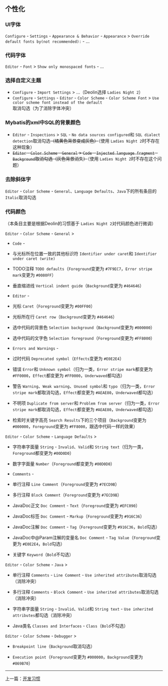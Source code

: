 ## 个性化

### UI字体

`Configure` - `Settings` - `Appearance & Behavior` - `Appearance` > `Override default fonts by(not recommended):` - ...

### 代码字体

`Editor` - `Font` > `Show only monospaced fonts` - ...

### 选择自定义主题

- `Configure` - `Import Settings` > ...（Deolin选择 `Ladies Night 2`）
- `Configure` - `Settings` - `Editor` - `Color Scheme` - `Color Scheme Font` > `Use color scheme font instead of the default`取消勾选（为了消除字体冲突）

### Mybatis的xml中SQL的背景颜色

- `Editor` - `Inspections` > `SQL` - `No data sources configured`和 `SQL dialect detection`取消勾选<del>（橘黄色背景变成灰色）</del>（使用 `Ladies Night 2`时不存在这种现象）
- <del>`Editor` - `Color Scheme` - `General` > `Code` - `Injected language fragment` - `Background`取消勾选（灰色背景消失）</del>（使用 `Ladies Night 2`时不存在这个问题）

### 去除斜体字

`Editor` - `Color Scheme` - `General`、`Language Defaults`、`Java`下的所有条目的 `Italic`取消勾选

### 代码颜色

（本条目主要是根据Deolin的习惯基于 `Ladies Night 2`对代码颜色进行微调）

`Editor` - `Color Scheme` - `General` >

- `Code` -

 - 与光标所在位置一致的其他标识符 `Identifier under caret`和 `Identifier under caret (write)`

 - TODO注释 `TODO defaults`（`Foreground`变更为 `#7F9EC7`，`Error stripe mark`变更为 `#0080FF`）

 - 垂直缩进线 `Vertical indent guide`（`Background`变更为 `#464646`）

- `Editor` -

 - 光标 `Caret`（`Foreground`变更为 `#00FF00`）

 - 光标所在行 `Caret row`（`Background`变更为 `#464646`）

 - 选中代码的背景色 `Selection background`（`Background`变更为 `#000000`）

 - 选中代码的文字色 `Selection foreground`（`Foreground`变更为 `#FF8000`）

- `Errors and Warnings` -

 - 过时代码 `Deprecated symbol`（`Effects`变更为 `#E0E2E4`）

 - 错误 `Error`和 `Unknown symbol`（归为一类，`Error stripe mark`都变更为 `#FF0000`，`Effect`都变更为 `#FF0000`，`Underwaved`都勾选）

 - 警告 `Warning`、`Weak warning`、`Unused symbol`和 `typo`（归为一类，`Error stripe mark`都取消勾选，`Effect`都变更为 `#AEAE80`，`Underwaved`都勾选）

 - 不明项 `Duplicate from server`和 `Problem from server`（归为一类，`Error stripe mark`都取消勾选，`Effect`都变更为 `#AEAE80`，`Underwaved`都勾选）

- 检索时关键字高亮 `Search Results`下的三个项目（`Background`变更为 `#000000`，`Foreground`变更为 `#FF8000`，跟选中代码一样的效果）

`Editor` - `Color Scheme` - `Language Defaults` >

- 字符串字面量 `String` - `Invalid`、`Valid`和 `String text`（归为一类，`Foreground`都变更为 `#00D0D0`）

- 数字字面量 `Number`（`Foreground`都变更为 `#00D0D0`）

- `Comments` -

 - 单行注释 `Line Comment`（`Foreground`变更为 `#7ECD9B`）

 - 多行注释 `Block Comment`（`Foreground`变更为 `#7ECD9B`）

 - JavaDoc正文 `Doc Comment` - `Text`（`Foreground`变更为 `#EFC090`）

 - JavaDoc标签 `Doc Comment` - `Markup`（`Foreground`变更为 `#916C36`）

 - JavaDoc注解 `Doc Comment` - `Tag`（`Foreground`变更为 `#916C36`，`Bold`勾选）

 - JavaDoc中@Param注解的变量名 `Doc Comment` - `Tag Value`（`Foreground`变更为 `#E0E2E4`，`Bold`勾选）

- 关键字 `Keyword`（`Bold`不勾选）

`Editor` - `Color Scheme` - `Java` > 

- 单行注释 `Comments` - `Line Comment` - `Use inherited attributes`取消勾选（消除冲突）

- 多行注释 `Comments` - `Block Comment` - `Use inherited attributes`取消勾选（消除冲突）

- 字符串字面量 `String` - `Invalid`、`Valid`和 `String text` - `Use inherited attributes`都勾选（消除冲突）

- Java类名 `Classes and Interfaces` - `Class`（`Bold`不勾选）

`Editor` - `Color Scheme` - `Debugger` >

- `Breakpoint line`（`Background`取消勾选）

- `Execution point`（`Foreground`变更为 `#000000`，`Background`变更为 `#869B70`）

---

上一篇：[开发习惯](https://github.com/spldeolin/intellij-idea-config/blob/master/doc/%e5%bc%80%e5%8f%91%e4%b9%a0%e6%83%af.md)